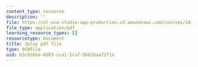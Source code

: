 ```yaml
---
content_type: resource
description: ''
file: https://ol-ocw-studio-app-production.s3.amazonaws.com/courses/18-065-matrix-methods-in-data-analysis-signal-processing-and-machine-learning-spring-2018/b3c9166a0d83cca15caf56b2eaaf2f1a_or6C4yBk_SY.pdf
file_type: application/pdf
learning_resource_types: []
resourcetype: Document
title: 3play pdf file
type: OCWFile
uid: b3c9166a-0d83-cca1-5caf-56b2eaaf2f1a
---
```

